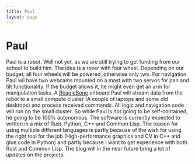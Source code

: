 ```yaml
---
title: Paul
layout: page
---
```


Paul
===

<!--![Art style preview](/img/GameConcept.png "Art style preview")-->

Paul is a robot. Well not yet, as we are still trying to get funding from our school to build him. The idea is a rover with four wheel. Depending on our budget, all four wheels will be powered, otherwise only two. For navigation Paul wil have two webcams mounted on a mast with two servos for pan and tilt functionality. If the budget allows it, he might even get an arm for manipulation tasks. 
A [BeagleBone](http://beagleboard.org/black) onboard Paul will stream data from the robot to a small compute cluster (A couple of laptops and some old desktops) and process received commands. All logic and navigation code will run on the small cluster. So while Paul is not going to be self-contained, he going to be 100% autonomous. The software is currently expected to written in a mix of Rust, Python, C++ and Common Lisp. The reason for using multiple different languages is partly because of the wish for using the right tool for the job (High-performance graphics and CV in C++ and glue code in Python) and partly because I want to get experience with both Rust and Common Lisp.
The blog will in the near future bring a lot of updates on the projects.
